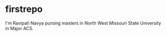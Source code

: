 # firstrepo
I'm Ravipati Navya pursing masters in North West Missouri State University in Major ACS.